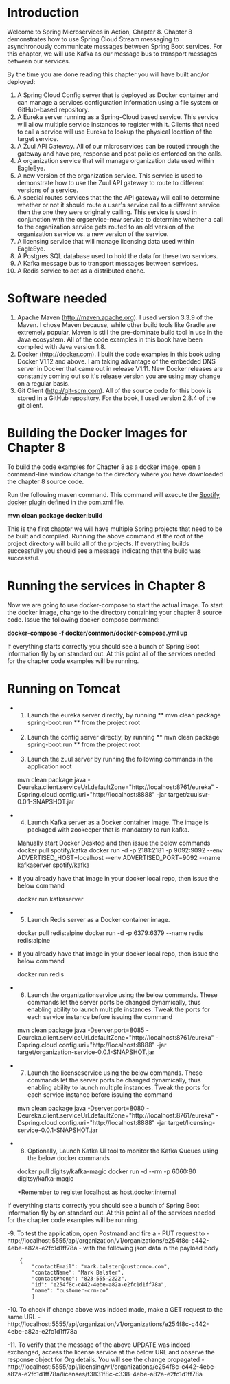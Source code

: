 # Introduction
Welcome to Spring Microservices in Action, Chapter 8.  Chapter 8 demonstrates how to use Spring Cloud Stream messaging to asynchronously communicate messages between Spring Boot services. For this chapter, we will use Kafka as our message bus to transport messages between our services.

By the time you are done reading this chapter you will have built and/or deployed:

1.  A Spring Cloud Config server that is deployed as Docker container and can manage a services configuration information using a file system or GitHub-based repository.
2.  A Eureka server running as a Spring-Cloud based service.  This service will allow multiple service instances to register with it.  Clients that need to call a service will use Eureka to lookup the physical location of the target service.
3.  A Zuul API Gateway.  All of our microservices can be routed through the gateway and have pre, response and
post policies enforced on the calls.
4.  A organization service that will manage organization data used within EagleEye.
5.  A new version of the organization service.  This service is used to demonstrate how to use the Zuul API gateway to route to different versions of a service.
6.  A special routes services that the the API gateway will call to determine whether or not it should route a user's service call to a different service then the one they were originally calling.  This service is used in conjunction with the orgservice-new service to determine whether a call to the organization service gets routed to an old version of the organization service vs. a new version of the service.
7.  A licensing service that will manage licensing data used within EagleEye.
8.  A Postgres SQL database used to hold the data for these two services.
9.  A Kafka message bus to transport messages between services.
10. A Redis service to act as a distributed cache.

# Software needed
1.	Apache Maven (http://maven.apache.org). I used version 3.3.9 of the Maven. I chose Maven because, while other build tools like Gradle are extremely popular, Maven is still the pre-dominate build tool in use in the Java ecosystem. All of the code examples in this book have been compiled with Java version 1.8.
2.	Docker (http://docker.com). I built the code examples in this book using Docker V1.12 and above. I am taking advantage of the embedded DNS server in Docker that came out in release V1.11. New Docker releases are constantly coming out so it's release version you are using may change on a regular basis.
3.	Git Client (http://git-scm.com). All of the source code for this book is stored in a GitHub repository. For the book, I used version 2.8.4 of the git client.

# Building the Docker Images for Chapter 8
To build the code examples for Chapter 8 as a docker image, open a command-line window change to the directory where you have downloaded the chapter 8 source code.

Run the following maven command.  This command will execute the [Spotify docker plugin](https://github.com/spotify/docker-maven-plugin) defined in the pom.xml file.  

   **mvn clean package docker:build**

This is the first chapter we will have multiple Spring projects that need to be be built and compiled.  Running the above command at the root of the project directory will build all of the projects.  If everything builds successfully you should see a message indicating that the build was successful.

# Running the services in Chapter 8

Now we are going to use docker-compose to start the actual image.  To start the docker image,
change to the directory containing  your chapter 8 source code.  Issue the following docker-compose command:

   **docker-compose -f docker/common/docker-compose.yml up**

If everything starts correctly you should see a bunch of Spring Boot information fly by on standard out.  At this point all of the services needed for the chapter code examples will be running.



# Running on Tomcat

- 1. Launch the eureka server directly, by running ** mvn clean package spring-boot:run ** from the project root
- 2. Launch the config server directly, by running ** mvn clean package spring-boot:run ** from the project root
- 3. Launch the zuul server by running the following commands in the application root

	mvn clean package 
	java -Deureka.client.serviceUrl.defaultZone="http://localhost:8761/eureka" -Dspring.cloud.config.uri="http://localhost:8888" -jar target/zuulsvr-0.0.1-SNAPSHOT.jar 

- 4. Launch Kafka server as a Docker container image. The image is packaged with zookeeper that is mandatory to run kafka. 
	
	Manually start Docker Desktop and then issue the below commands
	docker pull spotify/kafka
	docker run -d -p 2181:2181 -p 9092:9092 --env ADVERTISED_HOST=localhost --env ADVERTISED_PORT=9092 --name kafkaserver spotify/kafka
	
- If you already have that image in your docker local repo, then issue the below command
	
	docker run kafkaserver

- 5. Launch Redis server as a Docker container image. 
	
	docker pull redis:alpine
	docker run -d -p 6379:6379 --name redis redis:alpine

- If you already have that image in your docker local repo, then issue the below command
	
	docker run redis
	
- 6. Launch the organizationservice using the below commands. These commands let the server ports be changed dynamically, thus enabling ability to launch multiple instances. Tweak the ports for each service instance before issuing the command

	mvn clean package
	java -Dserver.port=8085  -Deureka.client.serviceUrl.defaultZone="http://localhost:8761/eureka" -Dspring.cloud.config.uri="http://localhost:8888" -jar target/organization-service-0.0.1-SNAPSHOT.jar

- 7. Launch the licenseservice using the below commands. These commands let the server ports be changed dynamically, thus enabling ability to launch multiple instances. Tweak the ports for each service instance before issuing the command

	mvn clean package
	java -Dserver.port=8080  -Deureka.client.serviceUrl.defaultZone="http://localhost:8761/eureka" -Dspring.cloud.config.uri="http://localhost:8888" -jar target/licensing-service-0.0.1-SNAPSHOT.jar

- 8. Optionally, Launch Kafka UI tool to monitor the Kafka Queues using the below docker commands
	
	docker pull digitsy/kafka-magic
	docker run -d --rm -p 6060:80 digitsy/kafka-magic

	*Remember to register localhost as host.docker.internal
	
If everything starts correctly you should see a bunch of Spring Boot information fly by on standard out.  At this point all of the services needed for the chapter code examples will be running.
	
-9. To test the application, open Postmand and fire a
	- PUT request to
	- http://localhost:5555/api/organization/v1/organizations/e254f8c-c442-4ebe-a82a-e2fc1d1ff78a
	- with the following json data in the payload body
	
		{
			"contactEmail": "mark.balster@custcrmco.com",
			"contactName": "Mark Balster",
			"contactPhone": "823-555-2222",
			"id": "e254f8c-c442-4ebe-a82a-e2fc1d1ff78a",
			"name": "customer-crm-co"
			}
-10. To check if change above was indded made, make a GET request to the same URL
	- http://localhost:5555/api/organization/v1/organizations/e254f8c-c442-4ebe-a82a-e2fc1d1ff78a
	
-11. To verify that the message of the above UPDATE was indeed exchanged, access the license service at the below  URL and observe the response object for Org details. You will see the change propagated
	- http://localhost:5555/api/licensing/v1/organizations/e254f8c-c442-4ebe-a82a-e2fc1d1ff78a/licenses/f3831f8c-c338-4ebe-a82a-e2fc1d1ff78a


